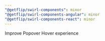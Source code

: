 ```yaml
---
"@getflip/swirl-components": minor
"@getflip/swirl-components-angular": minor
"@getflip/swirl-components-react": minor
---
```


Improve Popover Hover experience
